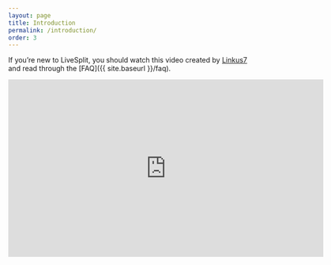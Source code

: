 ```yaml
---
layout: page
title: Introduction
permalink: /introduction/
order: 3
---
```

If you’re new to LiveSplit, you should watch this video created by [Linkus7](https://twitter.com/Linkus7) and read through the [FAQ]({{ site.baseurl }}/faq).

<iframe width="638" height="359" src="https://www.youtube.com/embed/L2cfeN9xHjM" frameborder="0" allowfullscreen></iframe>
